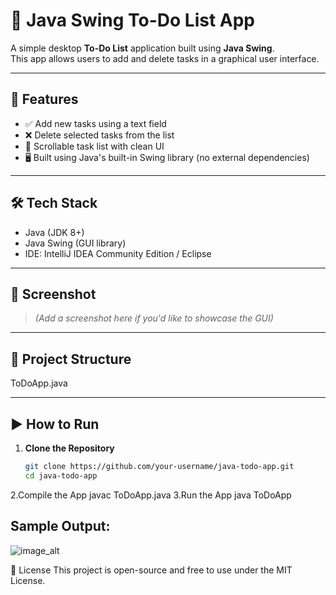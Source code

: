 # 📝 Java Swing To-Do List App

A simple desktop **To-Do List** application built using **Java Swing**.  
This app allows users to add and delete tasks in a graphical user interface.

---

## 🚀 Features

- ✅ Add new tasks using a text field
- ❌ Delete selected tasks from the list
- 📃 Scrollable task list with clean UI
- 🖥️ Built using Java's built-in Swing library (no external dependencies)

---

## 🛠️ Tech Stack

- Java (JDK 8+)
- Java Swing (GUI library)
- IDE: IntelliJ IDEA Community Edition / Eclipse

---

## 📸 Screenshot

> *(Add a screenshot here if you'd like to showcase the GUI)*

---

## 📂 Project Structure

ToDoApp.java


---

## ▶️ How to Run

1. **Clone the Repository**
   ```bash
   git clone https://github.com/your-username/java-todo-app.git
   cd java-todo-app
2.Compile the App
javac ToDoApp.java
3.Run the App
java ToDoApp

## Sample Output:
![image_alt]()

📄 License
This project is open-source and free to use under the MIT License.

